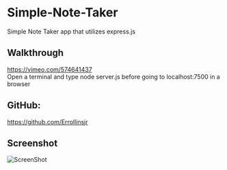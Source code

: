 # Simple-Note-Taker

Simple Note Taker app that utilizes express.js

## Walkthrough

https://vimeo.com/574641437
</br>
Open a terminal and type node server.js before going to localhost:7500 in a browser

## GitHub:

https://github.com/Errollinsjr

## Screenshot

![ScreenShot](https://user-images.githubusercontent.com/43302610/125529193-0fe0be31-3ff9-44a3-8b6c-a997df8b90dc.png)
